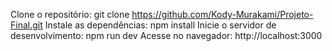 Clone o repositório: 
git clone https://github.com/Kody-Murakami/Projeto-Final.git
Instale as dependências:
npm install
Inicie o servidor de desenvolvimento:
npm run dev
Acesse no navegador:
http://localhost:3000
